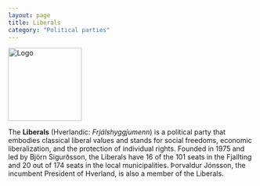 ```yaml
---
layout: page
title: Liberals
category: "Political parties"
---
```


<div style="text-align: left;">
  <img src="{{ site.baseurl }}/assets/img/liberals.svg" alt="Logo" style="height: 150px;">
</div>

The **Liberals** (Hverlandic: *Frjálshyggjumenn*) is a political party that embodies classical liberal values and stands for social freedoms, economic liberalization, and the protection of individual rights. Founded in 1975 and led by Björn Sigurðsson, the Liberals have 16 of the 101 seats in the Fjallting and 20 out of 174 seats in the local municipalities. Þorvaldur Jónsson, the incumbent President of Hverland, is also a member of the Liberals. 
